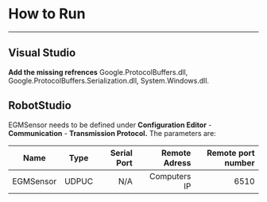 # How to Run
_________________


## Visual Studio
**Add the missing refrences** Google.ProtocolBuffers.dll, Google.ProtocolBuffers.Serialization.dll, System.Windows.dll. 

## RobotStudio

EGMSensor needs to be defined under **Configuration Editor** - **Communication** - **Transmission Protocol.** The parameters are: 

| Name        | Type           | Serial Port  | Remote Adress   | Remote port number   |
| ----------- |:--------------:| ------------:| ---------------:| --------------------:|
| EGMSensor   | UDPUC          | N/A          | Computers IP	| 6510				   |


